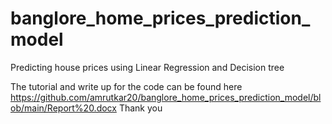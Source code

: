 # banglore_home_prices_prediction_model

Predicting house prices using Linear Regression and Decision tree

The tutorial and write up for the code can be found here https://github.com/amrutkar20/banglore_home_prices_prediction_model/blob/main/Report%20.docx
Thank you
